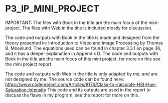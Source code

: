 # P3_IP_MINI_PROJECT

IMPORTANT:
The files with Book in the title are the main focus of the mini-project.
The files with Web in the title is included mostly for discussion.

The code and outputs with Book in the title is made and designed from the theory presented in:
Introduction to Video and Image Processing by Thomas B. Moeslund. 
The equations used can be found in chapter 3.3.1 on page 36, and it has a deeper explanation in Appendix D.
The code and outputs with Book in the title are the main focus of this mini project, for more on this see the mini project report.

The code and outputs with Web in the title is only adapted by me, and are not designed by me.
The source code can be found here: 
https://www.codeproject.com/Articles/8174/Class-to-calculate-HSI-Hue-Saturation-Intensity
This code and its outputs are used in the report to discuss the flaws in my program, see the report for more on this.